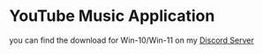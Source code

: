 # YouTube Music Application

you can find the download for Win-10/Win-11 on my [Discord Server](https://discord.gg/JFCXza3tnd)

